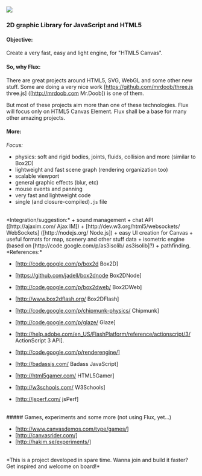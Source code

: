 ![](/visual/logo.jpg)
==========================

### 2D graphic Library for JavaScript and HTML5



#### Objective:
Create a very fast, easy and light engine, for "HTML5 Canvas".
<br />
#### So, why Flux:
There are great projects around HTML5, SVG, WebGL and some other new stuff. Some are doing a very nice work [https://github.com/mrdoob/three.js three.js] ([http://mrdoob.com Mr.Doob]) is one of them.

But most of these projects aim more than one of these technologies. Flux will focus only on HTML5 Canvas Element. Flux shall be a base for many other amazing projects.
<br />
#### More:

*Focus:*

+ physics: soft and rigid bodies, joints, fluids, collision and more (similar to Box2D)
+ lightweight and fast scene graph (rendering organization too)
+ scalable viewport 
+ general graphic effects (blur, etc)
+ mouse events and panning
+ very fast and lightweight code
+ single (and closure-compiled)`.js` file

<br />
*Integration/suggestion:*
+ sound management
+ chat API ([http://ajaxim.com/ Ajax IM])
+ [http://dev.w3.org/html5/websockets/ WebSockets] ([http://nodejs.org/ Node.js])
+ easy UI creation for Canvas
+ useful formats for map, scenery and other stuff data
+ isometric engine (based on [http://code.google.com/p/as3isolib/ as3isolib]?)
+ pathfinding.

<br />
*References:*

+ [http://code.google.com/p/box2d Box2D]
+ [https://github.com/jadell/box2dnode Box2DNode]
+ [http://code.google.com/p/box2dweb/ Box2DWeb]
+ [http://www.box2dflash.org/ Box2DFlash]
+ [http://code.google.com/p/chipmunk-physics/ Chipmunk]
+ [http://code.google.com/p/glaze/ Glaze]
+ [http://help.adobe.com/en_US/FlashPlatform/reference/actionscript/3/ ActionScript 3 API].
+ [http://code.google.com/p/renderengine/]

+ [http://badassjs.com/ Badass JavaScript]
+ [http://html5gamer.com/ HTML5Gamer]
+ [http://w3schools.com/ W3Schools]
+ [http://jsperf.com/ jsPerf]

<br/>
##### Games, experiments and some more (not using Flux, yet...)

+ [http://www.canvasdemos.com/type/games/]
+ [http://canvasrider.com/]
+ [http://hakim.se/experiments/]

<br />
*This is a project developed in spare time. Wanna join and build it faster? Get inspired and welcome on board!*
